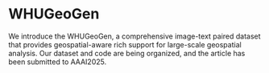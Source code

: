 # WHUGeoGen
We introduce the WHUGeoGen, a comprehensive image-text paired dataset that provides geospatial-aware rich support for large-scale geospatial analysis. 
Our dataset and code are being organized, and the article has been submitted to AAAI2025.
